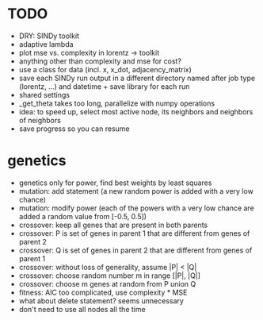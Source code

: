 # TODO

- DRY: SINDy toolkit
- adaptive lambda
- plot mse vs. complexity in lorentz -> toolkit
- anything other than complexity and mse for cost?
- use a class for data (incl. x, x_dot, adjacency_matrix)
- save each SINDy run output in a different directory named after job type (lorentz, ...) and 
datetime + save library for each run
- shared settings
- _get_theta takes too long, parallelize with numpy operations
- idea: to speed up, select most active node, its neighbors and neighbors of neighbors
- save progress so you can resume

# genetics

- genetics only for power, find best weights by least squares
- mutation: add statement (a new random power is added with a very low chance)
- mutation: modify power (each of the powers with a very low chance are added a random value from [-0.5, 0.5])
- crossover: keep all genes that are present in both parents
- crossover: P is set of genes in parent 1 that are different from genes of parent 2
- crossover: Q is set of genes in parent 2 that are different from genes of parent 1
- crossover: without loss of generality, assume |P| < |Q|
- crossover: choose random number m in range [|P|, |Q|]
- crossover: choose m genes at random from P union Q
- fitness: AIC too complicated, use complexity * MSE
- what about delete statement? seems unnecessary
- don't need to use all nodes all the time
